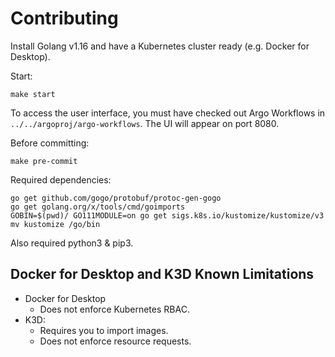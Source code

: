 # Contributing

Install Golang v1.16 and have a Kubernetes cluster ready (e.g. Docker for Desktop).

Start:

```
make start
```

To access the user interface, you must have checked out Argo Workflows in `../../argoproj/argo-workflows`. The UI will
appear on port 8080.

Before committing:

```
make pre-commit
```

Required dependencies:

```
go get github.com/gogo/protobuf/protoc-gen-gogo
go get golang.org/x/tools/cmd/goimports
GOBIN=$(pwd)/ GO111MODULE=on go get sigs.k8s.io/kustomize/kustomize/v3
mv kustomize /go/bin
```

Also required python3 & pip3.

## Docker for Desktop and K3D Known Limitations

* Docker for Desktop
    * Does not enforce Kubernetes RBAC.
* K3D:
    * Requires you to import images.
    * Does not enforce resource requests.